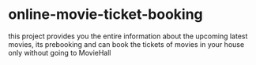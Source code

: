 # online-movie-ticket-booking
this project provides you the entire information about the upcoming latest movies, its prebooking and can book the tickets of movies in your house only without going to MovieHall
